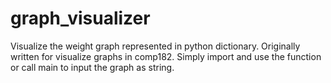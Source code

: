 # graph_visualizer
Visualize the weight graph represented in python dictionary. Originally written for visualize graphs in comp182.
Simply import and use the function or call main to input the graph as string.
